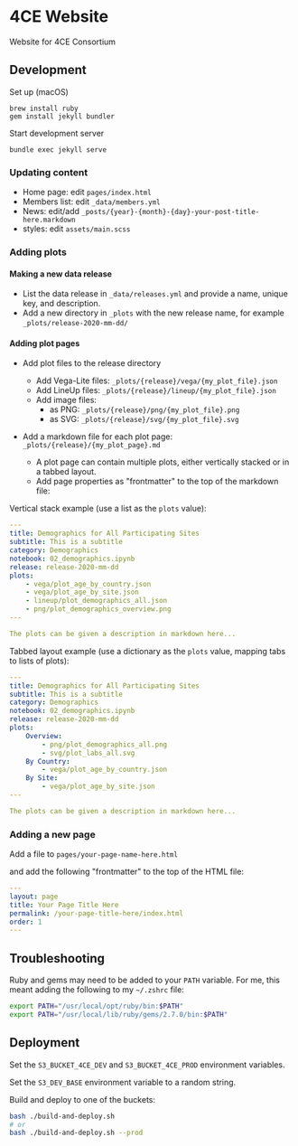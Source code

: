 # 4CE Website
Website for 4CE Consortium

## Development

Set up (macOS)

```
brew install ruby
gem install jekyll bundler
```

Start development server

```
bundle exec jekyll serve
```

### Updating content

- Home page: edit `pages/index.html`
- Members list: edit `_data/members.yml`
- News: edit/add `_posts/{year}-{month}-{day}-your-post-title-here.markdown`
- styles: edit `assets/main.scss`

### Adding plots

#### Making a new data release

- List the data release in `_data/releases.yml` and provide a name, unique key, and description.
- Add a new directory in `_plots` with the new release name, for example `_plots/release-2020-mm-dd/`

#### Adding plot pages

- Add plot files to the release directory
    - Add Vega-Lite files: `_plots/{release}/vega/{my_plot_file}.json`
    - Add LineUp files: `_plots/{release}/lineup/{my_plot_file}.json`
    - Add image files:
        - as PNG: `_plots/{release}/png/{my_plot_file}.png`
        - as SVG: `_plots/{release}/svg/{my_plot_file}.svg`

- Add a markdown file for each plot page: `_plots/{release}/{my_plot_page}.md`
    - A plot page can contain multiple plots, either vertically stacked or in a tabbed layout.
    - Add page properties as "frontmatter" to the top of the markdown file:

Vertical stack example (use a list as the `plots` value):
```yml
---
title: Demographics for All Participating Sites
subtitle: This is a subtitle
category: Demographics
notebook: 02_demographics.ipynb
release: release-2020-mm-dd
plots:
    - vega/plot_age_by_country.json
    - vega/plot_age_by_site.json
    - lineup/plot_demographics_all.json
    - png/plot_demographics_overview.png
---

The plots can be given a description in markdown here...
```

Tabbed layout example (use a dictionary as the `plots` value, mapping tabs to lists of plots):
```yml
---
title: Demographics for All Participating Sites
subtitle: This is a subtitle
category: Demographics
notebook: 02_demographics.ipynb
release: release-2020-mm-dd
plots:
    Overview:
        - png/plot_demographics_all.png
        - svg/plot_labs_all.svg
    By Country:
        - vega/plot_age_by_country.json
    By Site:
        - vega/plot_age_by_site.json
---

The plots can be given a description in markdown here...
```

### Adding a new page

Add a file to `pages/your-page-name-here.html`

and add the following "frontmatter" to the top of the HTML file:

```yml
---
layout: page
title: Your Page Title Here
permalink: /your-page-title-here/index.html
order: 1
---
```

## Troubleshooting

Ruby and gems may need to be added to your `PATH` variable.
For me, this meant adding the following to my `~/.zshrc` file:

```sh
export PATH="/usr/local/opt/ruby/bin:$PATH"
export PATH="/usr/local/lib/ruby/gems/2.7.0/bin:$PATH"
```

## Deployment

Set the `S3_BUCKET_4CE_DEV` and `S3_BUCKET_4CE_PROD` environment variables.

Set the `S3_DEV_BASE` environment variable to a random string.

Build and deploy to one of the buckets:

```sh
bash ./build-and-deploy.sh
# or
bash ./build-and-deploy.sh --prod
```
